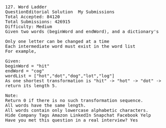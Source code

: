 <pre>
127. Word Ladder  
QuestionEditorial Solution  My Submissions
Total Accepted: 84120
Total Submissions: 426915
Difficulty: Medium
Given two words (beginWord and endWord), and a dictionary's word list, find the length of shortest transformation sequence from beginWord to endWord, such that:

Only one letter can be changed at a time
Each intermediate word must exist in the word list
For example,

Given:
beginWord = "hit"
endWord = "cog"
wordList = ["hot","dot","dog","lot","log"]
As one shortest transformation is "hit" -> "hot" -> "dot" -> "dog" -> "cog",
return its length 5.

Note:
Return 0 if there is no such transformation sequence.
All words have the same length.
All words contain only lowercase alphabetic characters.
Hide Company Tags Amazon LinkedIn Snapchat Facebook Yelp
Have you met this question in a real interview? Yes  
</pre>
